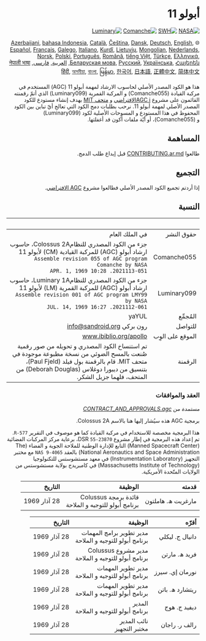 <div dir="RTL">

# أبولو 11

[![NASA][1]][2]
[![SWH]][SWH_URL]
[![Comanche]][ComancheMilestone]
[![Luminary]][LuminaryMilestone]

🌐
[Azerbaijani][AZ],
[bahasa Indonesia][ID],
[Català][CA],
[Čeština][CZ],
[Dansk][DA],
[Deutsch][DE],
[English][EN],
[Español][ES],
[Français][FR],
[Galego][GL],
[Italiano][IT],
[Kurdî][KU],
[Lietuvių][LT],
[Mongolian][MN],
[Nederlands][NL],
[Norsk][NO],
[Polski][PL],
[Português][PT_BR],
[Română][RO],
[tiếng Việt][VI],
[Türkçe][TR],
[Ελληνικά][GR],
[Беларуская мова][BE],
[Русский][RU],
[Українська][UK],
[Հայերեն][AM],
[العربية][AR],
[فارسی][FA],
[नेपाली भाषा][NE]
[हिंदी][HI_IN],
[অসমীয়া][AS_IN],
[বাংলা][BD_BN],
[မြန်မာ][MM],
[한국어][KO_KR],
[日本語][JA],
[正體中文][ZH_TW],
[简体中文][ZH_CN]

[AR]:README.ar.md
[AS_IN]:README.as_in.md
[AZ]:README.az.md
[BD_BN]:README.bd_bn.md
[BE]:README.be.md
[CA]:README.ca.md
[CZ]:README.cz.md
[DA]:README.da.md
[DE]:README.de.md
[EN]:../README.md
[ES]:README.es.md
[FA]:README.fa.md
[FR]:README.fr.md
[GL]:README.gl.md
[GR]:README.gr.md
[HI_IN]:README.hi_in.md
[ID]:README.id.md
[IT]:README.it.md
[JA]:README.ja.md
[KO_KR]:README.ko_kr.md
[KU]:README.ku.md
[LT]:README.lt.md
[MM]:README.mm.md
[MN]:README.mn.md
[NE]:README.ne.md
[NL]:README.nl.md
[NO]:README.no.md
[PL]:README.pl.md
[PT_BR]:README.pt_br.md
[RO]:README.ro.md
[RU]:README.ru.md
[TR]:README.tr.md
[UK]:README.uk.md
[AM]:README.am.md
[VI]:README.vi.md
[ZH_CN]:README.zh_cn.md
[ZH_TW]:README.zh_tw.md


هذا هو الكود المصدر الأصلي لحاسوب الارشاد لمهمة أبولو 11 (AGC) المستخدم في مركبة القيادة (Comanche055) و&nbsp;المركبة القمرية (Luminary099) الذي أتمّ رقمنته القائمون على مشروع [AGC iالافتراضي][3] و [متحف MIT][4] بهدف إنشاء مستودع للكود المصدر الأصلي لمهمة أبولو 11. نرحب بطلبات دمج الكود التي تعالج أيّ تباين بين الكود المحفوظ في هذا المستودع و&nbsp;المسوحات الأصلية لكود (Luminary099) و&nbsp;(Comanche055)، أو أيّة ملفات أكون قد أغفلتها.

## المساهمة

طالعوا [CONTRIBUTING.ar.md][7] قبل إيداع طلب الدمج.

## التجميع

إذا أردتم تجميع الكود المصدر الأصلي فطالعوا مشروع [AGC الافتراضي][8].

## النسبة

&nbsp;         | &nbsp;
-------------: | -----:
حقوق النشر      | في الملك العام
Comanche055    | جزء من الكود المصدري للنظامColossus 2A، حاسوب ارشاد أبولو (AGC) للمركبة القيادية (CM) لأبولو 11<br>`Assemble revision 055 of AGC program Comanche by NASA`<br>`2021113-051. 10:28 APR. 1, 1969`
Luminary099    | جزء من الكود المصدري للنظامLuminary 1A، حاسوب ارشاد أبولو (AGC) للمركبة القمرية (LM) لأبولو 11<br>`Assemble revision 001 of AGC program LMY99 by NASA`<br>`2021112-061. 16:27 JUL. 14, 1969`
المُجمِّع      | yaYUL
للتواصل        | رون بركي <info@sandroid.org>
الموقع على الوِب        | www.ibiblio.org/apollo
الرقمنة | تم استنساخ الكود المصدري و&nbsp;تحويله من صور رقمية صُنعت بالمسح الضوئي من نسخة مطبوعة موجودة في متحف MIT. قام بالرقمنة بول فيلد (Paul Fjeld)، بتنسيق من ديبورا دوغلاس (Deborah Douglas) من المتحف، فلهما جزيل الشكر.

### العقد والموافقات

*مستمدة من [CONTRACT_AND_APPROVALS.agc]*

برمجية AGC هذه سيُشار إليها هنا بالاسم Colossus 2A.

هذا البرمجية مخصصة للاستخدام في مركبة القيادة كما هو موصوف في التقرير `R-577`. تم إعداد هذه البرمجية في إطار مشروع DSR `55-23870`، برعاية مركز المركبات الفضائية (Manned Spacecraft Center) التابع للإدارة الوطنية للملاحة الجوية و&nbsp;الفضاء (The National Aeronautics and Space Administration) بالعقد `NAS 9-4065` مع مختبر التجهيز (Instrumentation Laboratory) في معهد مستشوستس للتكنولوجيا (Massachusetts Institute of Technology) في كامبريدج بولاية مستشوستس من الولايات المتّحدة الأمريكية.

قدمته          | الوظيفة | التاريخ
--------------------: | ---: | ---:
مارغريت ​ﮪ. هاملتون  | قائدة برمجة Colussus<br>برنامج أبولو للتوجيه و&nbsp;الملاحة | 28 آذار 1969

أقرّه        | الوظيفة | التاريخ
-----------------: | ---: | ---:
دانيال ج. ليكلي   | مدير تطوير برامج المهمات<br>برنامج أبولو للتوجيه و&nbsp;الملاحة | 28 آذار 1969
فريد ​ﮪ. مارتن    | مدير مشروع Colussus<br>برنامج أبولو للتوجيه و&nbsp;الملاحة | 28 آذار 1969
نورمان إي. سيرز    | مدير تطوير المهمات<br>برنامج أبولو للتوجيه و&nbsp;الملاحة | 28 آذار 1969
ريتشارد ​ﮪ. باتن  | مدير تطوير المهمات<br>برنامج أبولو للتوجيه و&nbsp;الملاحة | 28 آذار 1969
ديفيد ج. هوج      | المدير<br>برنامج أبولو للتوجيه و&nbsp;الملاحة | 28 آذار 1969
رالف ر. راجان    | نائب المدير<br>مختبر التجهيز | 28 آذار 1969

</div>

[CONTRACT_AND_APPROVALS.agc]:https://github.com/chrislgarry/Apollo-11/blob/master/Comanche055/CONTRACT_AND_APPROVALS.agc
[1]:https://flat.badgen.net/badge/NASA/Mission%20Overview/0B3D91
[2]:https://www.nasa.gov/mission_pages/apollo/missions/apollo11.html
[3]:http://www.ibiblio.org/apollo/
[4]:http://web.mit.edu/museum/
[5]:http://www.ibiblio.org/apollo/ScansForConversion/Luminary099/
[6]:http://www.ibiblio.org/apollo/ScansForConversion/Comanche055/
[7]:https://github.com/chrislgarry/Apollo-11/blob/master/CONTRIBUTING.ar.md
[8]:https://github.com/rburkey2005/virtualagc
[SWH]:https://flat.badgen.net/badge/Software%20Heritage/Archive/0B3D91
[SWH_URL]:https://archive.softwareheritage.org/browse/origin/https://github.com/chrislgarry/Apollo-11/
[Comanche]:https://flat.badgen.net/github/milestones/chrislgarry/Apollo-11/1
[ComancheMilestone]:https://github.com/chrislgarry/Apollo-11/milestone/1
[Luminary]:https://flat.badgen.net/github/milestones/chrislgarry/Apollo-11/2
[LuminaryMilestone]:https://github.com/chrislgarry/Apollo-11/milestone/2
